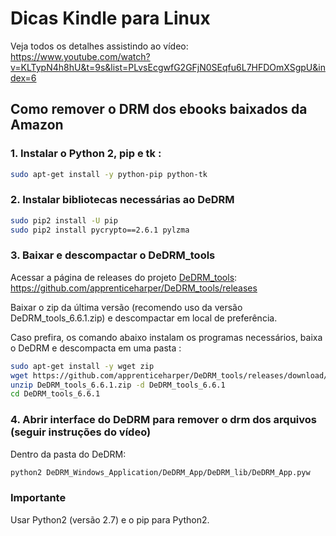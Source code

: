 # Dicas Kindle para Linux

Veja todos os detalhes assistindo ao vídeo: https://www.youtube.com/watch?v=KLTypN4h8hU&t=9s&list=PLvsEcgwfG2GFjN0SEqfu6L7HFDOmXSgpU&index=6


## Como remover o DRM dos ebooks baixados da Amazon


### 1. Instalar o Python 2, pip e tk :
```bash
sudo apt-get install -y python-pip python-tk 
```

### 2. Instalar bibliotecas necessárias ao DeDRM

```bash
sudo pip2 install -U pip
sudo pip2 install pycrypto==2.6.1 pylzma
```

### 3. Baixar e descompactar o DeDRM_tools

Acessar a página de releases do projeto [DeDRM_tools](https://github.com/apprenticeharper/DeDRM_tools): https://github.com/apprenticeharper/DeDRM_tools/releases

Baixar o zip da última versão (recomendo uso da versão DeDRM_tools_6.6.1.zip) e descompactar em local de preferência.

Caso prefira, os comando abaixo instalam os programas necessários, baixa o DeDRM e descompacta em uma pasta :
```bash
sudo apt-get install -y wget zip
wget https://github.com/apprenticeharper/DeDRM_tools/releases/download/v6.6.1/DeDRM_tools_6.6.1.zip
unzip DeDRM_tools_6.6.1.zip -d DeDRM_tools_6.6.1
cd DeDRM_tools_6.6.1
```

### 4. Abrir interface do DeDRM para remover o drm dos arquivos (seguir instruções do vídeo)

Dentro da pasta do DeDRM:
```bash
python2 DeDRM_Windows_Application/DeDRM_App/DeDRM_lib/DeDRM_App.pyw
```

### Importante

Usar Python2 (versão 2.7) e o pip para Python2.

